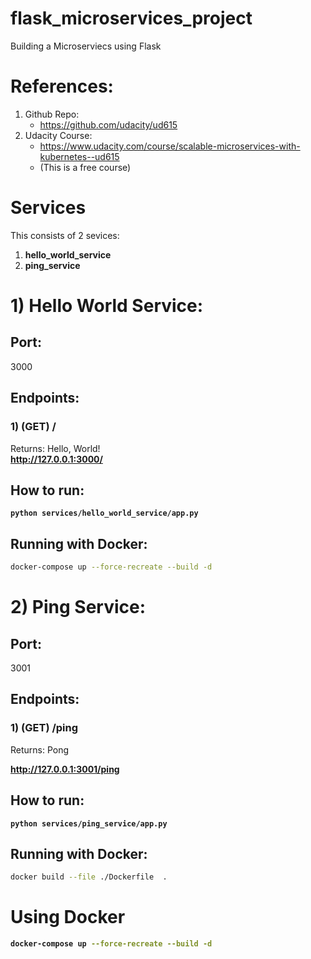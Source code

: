 # flask_microservices_project
Building a Microserviecs using Flask

# References:

1. Github Repo: 
	- https://github.com/udacity/ud615  
2. Udacity Course: 
	- https://www.udacity.com/course/scalable-microservices-with-kubernetes--ud615
	- (This is a free course)

# Services

This consists of 2 sevices:

1. **hello_world_service**
2. **ping_service**



# 1) Hello World Service:

## Port: 
3000  

## Endpoints:

### 1) (GET) /
Returns: Hello, World!  
**http://127.0.0.1:3000/**




## How to run:

<b>

```shell
python services/hello_world_service/app.py
```

</b>



## Running with Docker:

```bash
docker-compose up --force-recreate --build -d
```





# 2) Ping Service:

## Port: 
3001  

## Endpoints:

### 1) (GET) /ping
Returns: Pong  

**http://127.0.0.1:3001/ping**



## How to run:

<b>

```shell
python services/ping_service/app.py
```

</b>



## Running with Docker:

```bash
docker build --file ./Dockerfile  .
```










# Using Docker

<b>

```bash
docker-compose up --force-recreate --build -d
```

</b>
